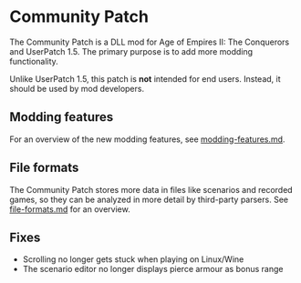 # Community Patch
The Community Patch is a DLL mod for Age of Empires II: The Conquerors and UserPatch 1.5. The primary purpose is to add more modding functionality.

Unlike UserPatch 1.5, this patch is **not** intended for end users. Instead, it should be used by mod developers.

## Modding features
For an overview of the new modding features, see [modding-features.md](./modding-features.md).

## File formats
The Community Patch stores more data in files like scenarios and recorded games, so they can be analyzed in more detail by third-party parsers. See [file-formats.md](./file-formats.md) for an overview.

## Fixes
- Scrolling no longer gets stuck when playing on Linux/Wine
- The scenario editor no longer displays pierce armour as bonus range
